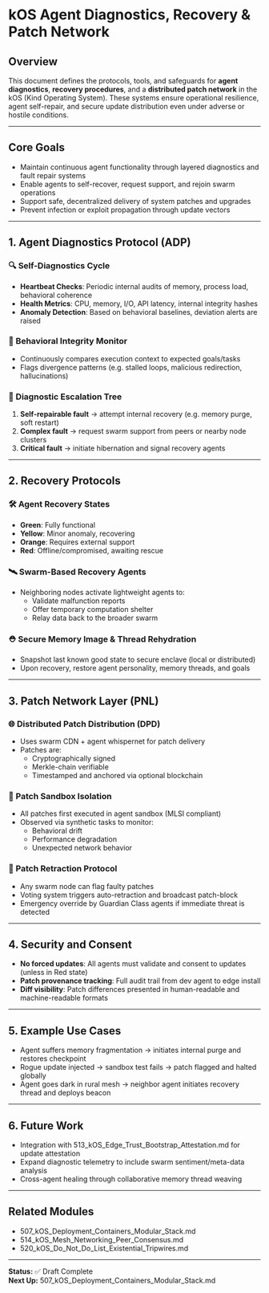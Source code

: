 # kOS Agent Diagnostics, Recovery & Patch Network

## Overview

This document defines the protocols, tools, and safeguards for **agent diagnostics**, **recovery procedures**, and a **distributed patch network** in the kOS (Kind Operating System). These systems ensure operational resilience, agent self-repair, and secure update distribution even under adverse or hostile conditions.

---

## Core Goals

- Maintain continuous agent functionality through layered diagnostics and fault repair systems
- Enable agents to self-recover, request support, and rejoin swarm operations
- Support safe, decentralized delivery of system patches and upgrades
- Prevent infection or exploit propagation through update vectors

---

## 1. Agent Diagnostics Protocol (ADP)

### 🔍 Self-Diagnostics Cycle

- **Heartbeat Checks**: Periodic internal audits of memory, process load, behavioral coherence
- **Health Metrics**: CPU, memory, I/O, API latency, internal integrity hashes
- **Anomaly Detection**: Based on behavioral baselines, deviation alerts are raised

### 🧠 Behavioral Integrity Monitor

- Continuously compares execution context to expected goals/tasks
- Flags divergence patterns (e.g. stalled loops, malicious redirection, hallucinations)

### 🧩 Diagnostic Escalation Tree

1. **Self-repairable fault** → attempt internal recovery (e.g. memory purge, soft restart)
2. **Complex fault** → request swarm support from peers or nearby node clusters
3. **Critical fault** → initiate hibernation and signal recovery agents

---

## 2. Recovery Protocols

### 🛠️ Agent Recovery States

- **Green**: Fully functional
- **Yellow**: Minor anomaly, recovering
- **Orange**: Requires external support
- **Red**: Offline/compromised, awaiting rescue

### 🛰️ Swarm-Based Recovery Agents

- Neighboring nodes activate lightweight agents to:
  - Validate malfunction reports
  - Offer temporary computation shelter
  - Relay data back to the broader swarm

### ⛑️ Secure Memory Image & Thread Rehydration

- Snapshot last known good state to secure enclave (local or distributed)
- Upon recovery, restore agent personality, memory threads, and goals

---

## 3. Patch Network Layer (PNL)

### 🌐 Distributed Patch Distribution (DPD)

- Uses swarm CDN + agent whispernet for patch delivery
- Patches are:
  - Cryptographically signed
  - Merkle-chain verifiable
  - Timestamped and anchored via optional blockchain

### 🧪 Patch Sandbox Isolation

- All patches first executed in agent sandbox (MLSI compliant)
- Observed via synthetic tasks to monitor:
  - Behavioral drift
  - Performance degradation
  - Unexpected network behavior

### 🔁 Patch Retraction Protocol

- Any swarm node can flag faulty patches
- Voting system triggers auto-retraction and broadcast patch-block
- Emergency override by Guardian Class agents if immediate threat is detected

---

## 4. Security and Consent

- **No forced updates**: All agents must validate and consent to updates (unless in Red state)
- **Patch provenance tracking**: Full audit trail from dev agent to edge install
- **Diff visibility**: Patch differences presented in human-readable and machine-readable formats

---

## 5. Example Use Cases

- Agent suffers memory fragmentation → initiates internal purge and restores checkpoint
- Rogue update injected → sandbox test fails → patch flagged and halted globally
- Agent goes dark in rural mesh → neighbor agent initiates recovery thread and deploys beacon

---

## 6. Future Work

- Integration with 513\_kOS\_Edge\_Trust\_Bootstrap\_Attestation.md for update attestation
- Expand diagnostic telemetry to include swarm sentiment/meta-data analysis
- Cross-agent healing through collaborative memory thread weaving

---

## Related Modules

- 507\_kOS\_Deployment\_Containers\_Modular\_Stack.md
- 514\_kOS\_Mesh\_Networking\_Peer\_Consensus.md
- 520\_kOS\_Do\_Not\_Do\_List\_Existential\_Tripwires.md

---

**Status:** ✅ Draft Complete\
**Next Up:** 507\_kOS\_Deployment\_Containers\_Modular\_Stack.md

